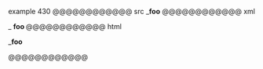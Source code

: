 example 430
@@@@@@@@@@@@ src
___foo__
@@@@@@@@@@@@ xml
<?xml version="1.0" encoding="UTF-8"?>
<!DOCTYPE document SYSTEM "CommonMark.dtd">
<document xmlns="http://commonmark.org/xml/1.0">
  <paragraph>
    <text>_</text>
    <strong>
      <text>foo</text>
    </strong>
  </paragraph>
</document>
@@@@@@@@@@@@ html
<p>_<strong>foo</strong></p>
@@@@@@@@@@@@
